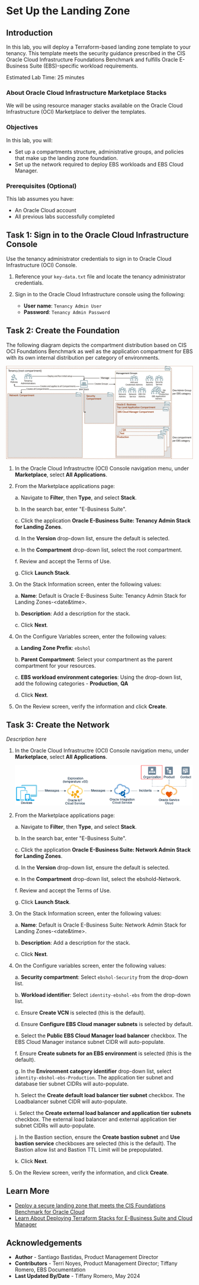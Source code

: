 # Set Up the Landing Zone

## Introduction

In this lab, you will deploy a Terraform-based landing zone template to your tenancy. This template meets the security guidance prescribed in the CIS Oracle Cloud Infrastructure Foundations Benchmark and fulfills Oracle E-Business Suite (EBS)-specific workload requirements.

Estimated Lab Time: 25 minutes

### About Oracle Cloud Infrastructure Marketplace Stacks

We will be using resource manager stacks available on the Oracle Cloud Infrastructure (OCI) Marketplace to deliver the templates. 

### Objectives

In this lab, you will:
* Set up a compartments structure,  administrative groups, and policies that make up the landing zone foundation.
* Set up the network required to deploy EBS workloads and EBS Cloud Manager.

### Prerequisites (Optional)

This lab assumes you have:
* An Oracle Cloud account
* All previous labs successfully completed

## Task 1: Sign in to the Oracle Cloud Infrastructure Console

Use the tenancy administrator credentials to sign in to Oracle Cloud Infrastructure (OCI) Console.

1. Reference your ``key-data.txt`` file and locate the tenancy administrator credentials.

2. Sign in to the Oracle Cloud Infrastructure console using the following:

    * **User name**: ``Tenancy Admin User``
    * **Password**: ``Tenancy Admin Password``


## Task 2: Create the Foundation

The following diagram depicts the compartment distribution based on CIS OCI Foundations Benchmark as well as the application compartment for EBS with its own internal distribution per category of environments.

![Diagram of the landing zone foundation.](images/tenancy-admin-diagram.png)

1. In the Oracle Cloud Infrastructre (OCI) Console navigation menu, under **Marketplace**, select **All Applications**.

2. From the Marketplace applications page:

    a. Navigate to **Filter**, then **Type**, and select **Stack**.

    b. In the search bar, enter "E-Business Suite".

    c. Click the application **Oracle E-Business Suite: Tenancy Admin Stack for Landing Zones**.

    d. In the **Version** drop-down list, ensure the default is selected. 
    
    e. In the **Compartment** drop-down list, select the root compartment.

    f. Review and accept the Terms of Use.

    g. Click **Launch Stack**.

3. On the Stack Information screen, enter the following values:

    a. **Name**: Default is Oracle E-Business Suite: Tenancy Admin Stack for Landing Zones-&lt;date&time&gt;.

    b. **Description**: Add a description for the stack.

    c. Click **Next**.

4. On the Configure Variables screen, enter the following values:

    a. **Landing Zone Prefix**: ``ebshol``

    b. **Parent Compartment**: Select your compartment as the parent compartment for your resources.

    c. **EBS workload environment categories**: Using the drop-down list, add the following categories - **Production**, **QA**

    d. Click **Next**.

5. On the Review screen, verify the information and click **Create**.

## Task 3: Create the Network

*Description here*
<!--Add image to describe what is being deployed-->

1. In the Oracle Cloud Infrastructre (OCI) Console navigation menu, under **Marketplace**, select **All Applications**.

	![Image alt text](images/sample1.png)

2. From the Marketplace applications page:

    a. Navigate to **Filter**, then **Type**, and select **Stack**.

    b. In the search bar, enter "E-Business Suite".

    c. Click the application **Oracle E-Business Suite: Network Admin Stack for Landing Zones**.

    d. In the **Version** drop-down list, ensure the default is selected. 
    
    e. In the **Compartment** drop-down list, select the ebshold-Network.

    f. Review and accept the Terms of Use.

    g. Click **Launch Stack**.

4. On the Stack Information screen, enter the following values:

    a. **Name**: Default is Oracle E-Business Suite: Network Admin Stack for Landing Zones-&lt;date&time&gt;.

    b. **Description**: Add a description for the stack.

    c. Click **Next**.

5. On the Configure variables screen, enter the following values:

    a. **Security compartment**: Select ``ebshol-Security`` from the drop-down list.

    b. **Workload identifier**: Select ``identity-ebshol-ebs`` from the drop-down list.

    c. Ensure **Create VCN** is selected (this is the default).

    d. Ensure **Configure EBS Cloud manager subnets** is selected by default.

    e. Select the **Public EBS Cloud Manager load balancer** checkbox. The EBS Cloud Manager instance subnet CIDR will auto-populate.

    f. Ensure **Create subnets for an EBS environment** is selected (this is the default).

    g. In the **Environment category identifier** drop-down list, select ``identity-ebshol-ebs-Production``. The application tier subnet and database tier subnet CIDRs will auto-populate.

    h. Select the **Create default load balancer tier subnet** checkbox. The Loadbalancer subnet CIDR will auto-populate.

    i. Select the **Create external load balancer and application tier subnets** checkbox. The external load balancer and external application tier subnet CIDRs will auto-populate. 

    j. In the Bastion section, ensure the **Create bastion subnet** and **Use bastion service** checkboxes are selected (this is the default). The Bastion allow list and Bastion TTL Limit will be prepopulated.

    k. Click **Next**.

6. On the Review screen, verify the information, and click **Create**.

## Learn More

* [Deploy a secure landing zone that meets the CIS Foundations Benchmark for Oracle Cloud](https://docs.oracle.com/en/solutions/cis-oci-benchmark/index.html)
* [Learn About Deploying Terraform Stacks for E-Business Suite and Cloud Manager](https://docs.oracle.com/en/solutions/deploy-landing-zone-e-business-suite-cm/learn-deploying-terraform-stacks-e-business-suite-and-cloud-manager1.html#GUID-CAA809AC-2A7F-40F9-96E9-493C2F388494)

## Acknowledgements
* **Author** - Santiago Bastidas, Product Management Director
* **Contributors** -  Terri Noyes, Product Management Director; Tiffany Romero, EBS Documentation
* **Last Updated By/Date** - Tiffany Romero, May 2024
